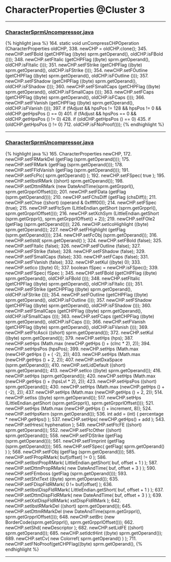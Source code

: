 # CharacterProperties @Cluster 3

***

### [CharacterSprmUncompressor.java](https://searchcode.com/codesearch/view/97384370/)
{% highlight java %}
164. static void unCompressCHPOperation (CharacterProperties oldCHP,
338.           newCHP = oldCHP.clone();
345.       newCHP.setFBold (getCHPFlag ((byte) sprm.getOperand(), oldCHP.isFBold ()));
348.       newCHP.setFItalic (getCHPFlag ((byte) sprm.getOperand(), oldCHP.isFItalic ()));
351.       newCHP.setFStrike (getCHPFlag ((byte) sprm.getOperand(), oldCHP.isFStrike ()));
354.       newCHP.setFOutline (getCHPFlag ((byte) sprm.getOperand(), oldCHP.isFOutline ()));
357.       newCHP.setFShadow (getCHPFlag ((byte) sprm.getOperand(), oldCHP.isFShadow ()));
360.       newCHP.setFSmallCaps (getCHPFlag ((byte) sprm.getOperand(), oldCHP.isFSmallCaps ()));
363.       newCHP.setFCaps (getCHPFlag ((byte) sprm.getOperand(), oldCHP.isFCaps ()));
366.       newCHP.setFVanish (getCHPFlag ((byte) sprm.getOperand(), oldCHP.isFVanish ()));
397.       if (fAdjust && hpsPos != 128 && hpsPos != 0 && oldCHP.getHpsPos () == 0)
401.       if (fAdjust && hpsPos == 0 && oldCHP.getHpsPos () != 0)
428.         if (oldCHP.getHpsPos () == 0)
435.         if (oldCHP.getHpsPos () != 0)
712.         oldCHP.isFNoProof()));
{% endhighlight %}

***

### [CharacterSprmUncompressor.java](https://searchcode.com/codesearch/view/97384370/)
{% highlight java %}
165.                                 CharacterProperties newCHP,
172.   newCHP.setFRMarkDel (getFlag (sprm.getOperand()));
175.   newCHP.setFRMark (getFlag (sprm.getOperand()));
178.   newCHP.setFFldVanish (getFlag (sprm.getOperand()));
191.       newCHP.setFcPic( sprm.getOperand() );
192.       newCHP.setFSpec( true );
195.   newCHP.setIbstRMark ((short) sprm.getOperand());
198.   newCHP.setDttmRMark (new DateAndTime(sprm.getGrpprl(), sprm.getGrpprlOffset()));
201.   newCHP.setFData (getFlag (sprm.getOperand()));
210.   newCHP.setFChsDiff (getFlag (chsDiff));
211.   newCHP.setChse ((short) (operand & 0xffff00));
214.   newCHP.setFSpec (true);
215.   newCHP.setFtcSym (LittleEndian.getShort (sprm.getGrpprl(), sprm.getGrpprlOffset()));
216.   newCHP.setXchSym (LittleEndian.getShort (sprm.getGrpprl(), sprm.getGrpprlOffset() + 2));
219.   newCHP.setFOle2 (getFlag (sprm.getOperand()));
226.   newCHP.setIcoHighlight ((byte) sprm.getOperand());
227.   newCHP.setFHighlight (getFlag (sprm.getOperand()));
234.   newCHP.setFcObj (sprm.getOperand());
316.       newCHP.setIstd( sprm.getOperand() );
324.   newCHP.setFBold (false);
325.   newCHP.setFItalic (false);
326.   newCHP.setFOutline (false);
327.   newCHP.setFStrike (false);
328.   newCHP.setFShadow (false);
329.   newCHP.setFSmallCaps (false);
330.   newCHP.setFCaps (false);
331.   newCHP.setFVanish (false);
332.   newCHP.setKul ((byte) 0);
333.   newCHP.setIco ((byte) 0);
337.       boolean fSpec = newCHP.isFSpec();
339.       newCHP.setFSpec( fSpec );
345.   newCHP.setFBold (getCHPFlag ((byte) sprm.getOperand(), oldCHP.isFBold ()));
348.   newCHP.setFItalic (getCHPFlag ((byte) sprm.getOperand(), oldCHP.isFItalic ()));
351.   newCHP.setFStrike (getCHPFlag ((byte) sprm.getOperand(), oldCHP.isFStrike ()));
354.   newCHP.setFOutline (getCHPFlag ((byte) sprm.getOperand(), oldCHP.isFOutline ()));
357.   newCHP.setFShadow (getCHPFlag ((byte) sprm.getOperand(), oldCHP.isFShadow ()));
360.   newCHP.setFSmallCaps (getCHPFlag ((byte) sprm.getOperand(), oldCHP.isFSmallCaps ()));
363.   newCHP.setFCaps (getCHPFlag ((byte) sprm.getOperand(), oldCHP.isFCaps ()));
366.   newCHP.setFVanish (getCHPFlag ((byte) sprm.getOperand(), oldCHP.isFVanish ()));
369.   newCHP.setFtcAscii ((short) sprm.getOperand());
372.   newCHP.setKul ((byte) sprm.getOperand());
379.     newCHP.setHps (hps);
387.     newCHP.setHps (Math.max (newCHP.getHps () + (cInc * 2), 2));
394.     newCHP.setHpsPos (hpsPos);
399.     newCHP.setHps (Math.max (newCHP.getHps () + ( -2), 2));
403.     newCHP.setHps (Math.max (newCHP.getHps () + 2, 2));
407.   newCHP.setDxaSpace (sprm.getOperand());
410.   newCHP.setLidDefault ((short) sprm.getOperand());
413.   newCHP.setIco ((byte) sprm.getOperand());
416.   newCHP.setHps (sprm.getOperand());
420.   newCHP.setHps (Math.max (newCHP.getHps () + (hpsLvl * 2), 2));
423.   newCHP.setHpsPos ((short) sprm.getOperand());
430.       newCHP.setHps (Math.max (newCHP.getHps () + ( -2), 2));
437.       newCHP.setHps (Math.max (newCHP.getHps () + 2, 2));
514.   newCHP.setIss ((byte) sprm.getOperand());
517.   newCHP.setHps (LittleEndian.getShort (sprm.getGrpprl(), sprm.getGrpprlOffset()));
521.   newCHP.setHps (Math.max (newCHP.getHps () + increment, 8));
524.   newCHP.setHpsKern (sprm.getOperand());
536.       int add = (int) ( percentage * newCHP.getHps() );
537.       newCHP.setHps( newCHP.getHps() + add );
543.       newCHP.setHresi( hyphenation );
549.   newCHP.setFtcFE ((short) sprm.getOperand());
552.   newCHP.setFtcOther ((short) sprm.getOperand());
558.   newCHP.setFDStrike (getFlag (sprm.getOperand()));
561.   newCHP.setFImprint (getFlag (sprm.getOperand()));
565.       newCHP.setFSpec( getFlag( sprm.getOperand() ) );
568.   newCHP.setFObj (getFlag (sprm.getOperand()));
585.       newCHP.setFPropRMark( buf[offset] != 0 );
586.       newCHP.setIbstPropRMark( LittleEndian.getShort( buf, offset + 1 ) );
587.       newCHP.setDttmPropRMark( new DateAndTime( buf, offset + 3 ) );
590.   newCHP.setFEmboss (getFlag (sprm.getOperand()));
593.   newCHP.setSfxtText ((byte) sprm.getOperand());
635.       newCHP.setFDispFldRMark( 0 != buf[offset] );
636.       newCHP.setIbstDispFldRMark( LittleEndian.getShort( buf, offset + 1 ) );
637.       newCHP.setDttmDispFldRMark( new DateAndTime( buf, offset + 3 ) );
639.       newCHP.setXstDispFldRMark( xstDispFldRMark );
642.   newCHP.setIbstRMarkDel ((short) sprm.getOperand());
645.   newCHP.setDttmRMarkDel (new DateAndTime(sprm.getGrpprl(), sprm.getGrpprlOffset()));
648.   newCHP.setBrc (new BorderCode(sprm.getGrpprl(), sprm.getGrpprlOffset()));
662.       newCHP.setShd( newDescriptor );
682.   newCHP.setLidFE ((short) sprm.getOperand());
685.   newCHP.setIdctHint ((byte) sprm.getOperand());
689.       newCHP.setCv( new Colorref( sprm.getOperand() ) );
711. newCHP.setFNoProof(getCHPFlag((byte) sprm.getOperand(),
{% endhighlight %}

***

